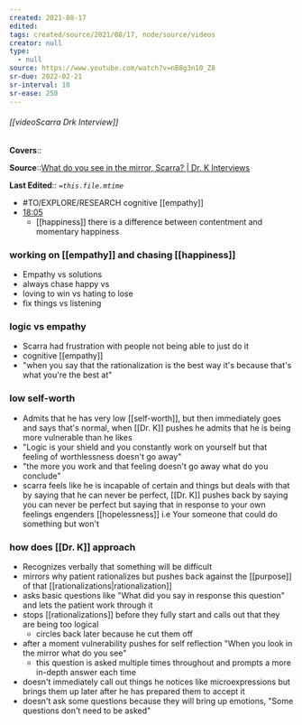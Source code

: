 ```yaml
---
created: 2021-08-17
edited: 
tags: created/source/2021/08/17, node/source/videos
creator: null
type:
  - null
source: https://www.youtube.com/watch?v=nB8g3n10_Z8
sr-due: 2022-02-21
sr-interval: 10
sr-ease: 250
---
```


###### [[videoScarra Drk Interview]]

**Covers**:: 

**Source**::[What do you see in the mirror, Scarra? | Dr. K Interviews](https://www.youtube.com/watch?v=nB8g3n10_Z8)

**Last Edited**:: *`=this.file.mtime`*

- #TO/EXPLORE/RESEARCH cognitive [[empathy]]
- [18:05](https://www.youtube.com/watch?v=nB8g3n10_Z8#t=1085.282509721527)
	- [[happiness]] there is a difference between contentment and momentary happiness

### working on [[empathy]] and chasing [[happiness]]

- Empathy vs solutions
- always chase happy vs 
- loving to win vs hating to lose
- fix things vs listening

### logic vs empathy

- Scarra had frustration with people not being able to just do it
- cognitive [[empathy]]
- "when you say that the rationalization is the best way it's because that's what you're the best at"

### low self-worth

- Admits that he has very low [[self-worth]], but then immediately goes and says that's normal, when [[Dr. K]] pushes he admits that he is being more vulnerable than he likes 
- "Logic is your shield and you constantly work on yourself but that feeling of worthlessness doesn't go away"
- "the more you work and that feeling doesn't go away what do you conclude"
- scarra feels like he is incapable of certain and things but deals with that by saying that he can never be perfect, [[Dr. K]] pushes back by saying you can never be perfect but saying that in response to your own feelings engenders [[hopelessness]] i.e Your someone that could do something but won't 

### how does [[Dr. K]] approach 

- Recognizes verbally that something will be difficult
- mirrors why patient rationalizes but pushes back against the [[purpose]] of that [[rationalizations|rationalization]]
- asks basic questions like "What did you say in response this question" and lets the patient work through it 
- stops [[rationalizations]] before they fully start and calls out that they are being too logical 
	- circles back later because he cut them off 
- after a moment vulnerability pushes for self reflection "When you look in the mirror what do you see"
	- this question is asked multiple times throughout and prompts a more in-depth answer each time
- doesn't immediately call out things he notices like microexpressions but brings them up later after he has prepared them to accept it
- doesn't ask some questions because they will bring up emotions, "Some questions don't need to be asked"
